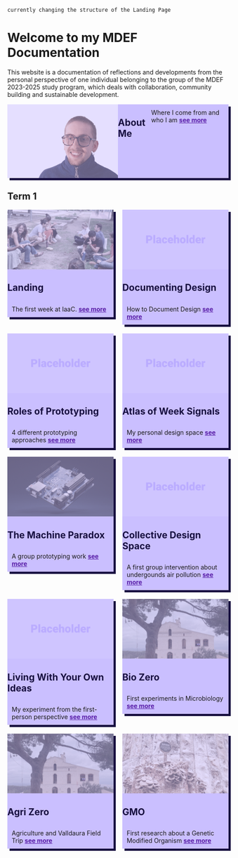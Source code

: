 `currently changing the structure of the Landing Page`
# Welcome to my MDEF Documentation
This website is a documentation of reflections and developments from the personal perspective of one individual belonging to the group of the MDEF 2023-2025 study program, which deals with collaboration, community building and sustainable development.

<div style="display:flex; width: 100%; align-items: flex-start; align-content: flex-start; gap: 10px; flex-wrap:wrap;">
    <div style="box-shadow: 5px 5px 0px 0px #181040; display: flex; flex-direction: row; align-items: flex-start; width: 100%; height: 100%; object-fit: cover; background-color: #CABFFF" >
    <img src="images/Tiles/aboutMe.png" style="display:flex; align-content: center; opacity: 50%; width: 50%">
    <h2 style="color: #181040">About Me</h2>
    </img>
    <div style="padding: 10px; gap: 10px; width: 50%">
    Where I come from and who I am
    <a style="color: rgb(88, 28, 167); font-weight: bold;" href="https://marius-schairer.github.io/MDEF_Documentation/about/me/">see more</a>
    </div>
    </div>
</div>

## Term 1
<div style="display:flex; width: 100%; align-items: flex-start; align-content: flex-start; gap: 20px; flex-wrap:wrap;">
    <div style="box-shadow: 5px 5px 0px 0px #181040; display: flex; flex-direction: column; align-items: flex-start; width: 48%; height: 100%; object-fit: cover; background-color: #CABFFF" >
    <img src="images/Tiles/Landing.png" style="display:flex; align-content: center; opacity: 50%">
    <h2 style="color: #181040">Landing</h2>
    </img>
    <div style="padding: 10px; gap: 10px;">
    The first week at IaaC. 
    <a style="color: rgb(88, 28, 167); font-weight: bold;" href="https://marius-schairer.github.io/MDEF_Documentation/term1/Landing/landing/">see more</a>
    </div>
    </div>
    <div style="box-shadow: 5px 5px 0px 0px #181040; display: flex; flex-direction: column; align-items: flex-start; width: 48%; height: 100%; object-fit: cover; background-color: #CABFFF" >
    <img src="images/Bearbeitet/PH.png" style="display:flex; align-content: center; opacity: 50%">
    <h2 style="color: #181040">Documenting Design</h2>
    </img>
    <div style="padding: 10px; gap: 10px;">
    How to Document Design
    <a style="color: rgb(88, 28, 167); font-weight: bold;" href="https://marius-schairer.github.io/MDEF_Documentation/">see more</a>
    </div>
    </div>
    <div style="box-shadow: 5px 5px 0px 0px #181040; display: flex; flex-direction: column; align-items: flex-start; width: 48%; height: 100%; object-fit: cover; background-color: #CABFFF" >
    <img src="images/Bearbeitet/PH.png" style="display:flex; align-content: center; opacity: 50%">
    <h2 style="color: #181040">Roles of Prototyping</h2>
    </img>
    <div style="padding: 10px; gap: 10px;">
    4 different prototyping approaches
    <a style="color: rgb(88, 28, 167); font-weight: bold;" href="https://marius-schairer.github.io/MDEF_Documentation/term1/Design/DesignStudio01/">see more</a>
    </div>
    </div>
    <div style="box-shadow: 5px 5px 0px 0px #181040; display: flex; flex-direction: column; align-items: flex-start; width: 48%; height: 100%; object-fit: cover; background-color: #CABFFF" >
    <img src="images/Bearbeitet/PH.png" style="display:flex; align-content: center; opacity: 50%">
    <h2 style="color: #181040">Atlas of Week Signals</h2>
    </img>
    <div style="padding: 10px; gap: 10px;">
    My personal design space 
    <a style="color: rgb(88, 28, 167); font-weight: bold;" href="https://marius-schairer.github.io/MDEF_Documentation/term1/Design/AtlasofWeakSignals/">see more</a>
    </div>
    </div>
    <div style="box-shadow: 5px 5px 0px 0px #181040; display: flex; flex-direction: column; align-items: flex-start; width: 48%; height: 100%; object-fit: cover; background-color: #CABFFF" >
    <img src="images/Tiles/MachineParadox.png" style="display:flex; align-content: center; opacity: 50%">
    <h2 style="color: #181040">The Machine Paradox</h2>
    </img>
    <div style="padding: 10px; gap: 10px;">
    A group prototyping work 
    <a style="color: rgb(88, 28, 167); font-weight: bold;" href="https://marius-schairer.github.io/MDEF_Documentation/term1/Design/MachineParadox/md">see more</a>
    </div>
    </div>
    <div style="box-shadow: 5px 5px 0px 0px #181040; display: flex; flex-direction: column; align-items: flex-start; width: 48%; height: 100%; object-fit: cover; background-color: #CABFFF" >
    <img src="images/Bearbeitet/PH.png" style="display:flex; align-content: center; opacity: 50%">
    <h2 style="color: #181040">Collective Design Space</h2>
    </img>
    <div style="padding: 10px; gap: 10px;">
    A first group intervention about undergounds air pollution
    <a style="color: rgb(88, 28, 167); font-weight: bold;" href="https://marius-schairer.github.io/MDEF_Documentation/term1/Design/CollectiveDesignSpace/">see more</a>
    </div>
    </div>
    <div style="box-shadow: 5px 5px 0px 0px #181040; display: flex; flex-direction: column; align-items: flex-start; width: 48%; height: 100%; object-fit: cover; background-color: #CABFFF" >
    <img src="images/Bearbeitet/PH.png" style="display:flex; align-content: center; opacity: 50%">
    <h2 style="color: #181040">Living With Your Own Ideas</h2>
    </img>
    <div style="padding: 10px; gap: 10px;">
    My experiment from the first-person perspective
    <a style="color: rgb(88, 28, 167); font-weight: bold;" href="https://marius-schairer.github.io/MDEF_Documentation/term1/Design/LwYoI/">see more</a>
    </div>
    </div>
    <div style="box-shadow: 5px 5px 0px 0px #181040; display: flex; flex-direction: column; align-items: flex-start; width: 48%; height: 100%; object-fit: cover; background-color: #CABFFF" >
    <img src="images/Tiles/BioZero.png" style="display:flex; align-content: center; opacity: 50%">
    <h2 style="color: #181040">Bio Zero</h2>
    </img>
    <div style="padding: 10px; gap: 10px;">
    First experiments in Microbiology
    <a style="color: rgb(88, 28, 167); font-weight: bold;" href="https://marius-schairer.github.io/MDEF_Documentation/term1/Design/LwYoI/">see more</a>
    </div>
    </div>
    <div style="box-shadow: 5px 5px 0px 0px #181040; display: flex; flex-direction: column; align-items: flex-start; width: 48%; height: 100%; object-fit: cover; background-color: #CABFFF" >
    <img src="images/Tiles/AgriZero.png" style="display:flex; align-content: center; opacity: 50%">
    <h2 style="color: #181040">Agri Zero</h2>
    </img>
    <div style="padding: 10px; gap: 10px;">
    Agriculture and Valldaura Field Trip
    <a style="color: rgb(88, 28, 167); font-weight: bold;" href="https://marius-schairer.github.io/MDEF_Documentation/term1/Design/LwYoI/">see more</a>
    </div>
    </div>
    <div style="box-shadow: 5px 5px 0px 0px #181040; display: flex; flex-direction: column; align-items: flex-start; width: 48%; height: 100%; object-fit: cover; background-color: #CABFFF" >
    <img src="images/Tiles/GMO.png" style="display:flex; align-content: center; opacity: 50%">
    <h2 style="color: #181040">GMO</h2>
    </img>
    <div style="padding: 10px; gap: 10px;">
    First research about a Genetic Modified Organism
    <a style="color: rgb(88, 28, 167); font-weight: bold;" href="https://marius-schairer.github.io/MDEF_Documentation/term1/Design/LwYoI/">see more</a>
    </div>
    </div>
</div>